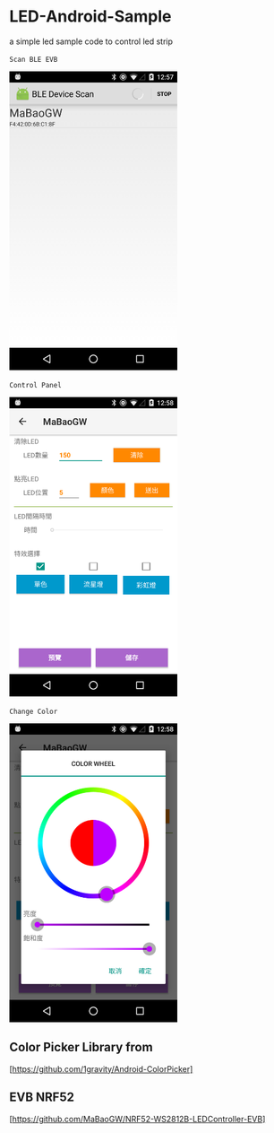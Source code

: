 # LED-Android-Sample

a simple led sample code to control led strip


`Scan BLE EVB`

<img alt="Crescendo sequence" src="/pic/1.png" width="300"/>

`Control Panel`

<img alt="Crescendo sequence" src="/pic/2.png" width="300"/>

`Change Color`

<img alt="Crescendo sequence" src="/pic/3.png" width="300"/>



## Color Picker Library from
[https://github.com/1gravity/Android-ColorPicker]



## EVB NRF52
[https://github.com/MaBaoGW/NRF52-WS2812B-LEDController-EVB]
